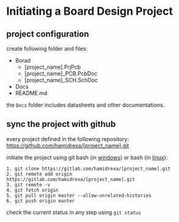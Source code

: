 # Initiating a Board Design Project

## project configuration
create following folder and files:
* Borad
  * [project_name].PrjPcb
  * [project_name]_PCB.PcbDoc
  * [project_name]_SCH.SchDoc
* Docs
* README.md 

the `Docs` folder includes datasheets and other documentations.

## sync the project with github
every project defined in the following repository:  
https://github.com/hamidrexa/[project_name].git  

initiate the project using git bash (in [windows](https://desktop.github.com/)) or bash (in [linux](https://www.liquidweb.com/kb/install-git-ubuntu-16-04-lts/)):
```
1. git clone https://gitlab.com/hamidrexa/[project_name].git
2. git remote add origin https://gitlab.com/hamidrexa/[project_name].git
3. git remote -v
4. git fetch origin
5. git pull origin master --allow-unrelated-histories
6. git push origin master
```
check the current status in any step using `git status`
